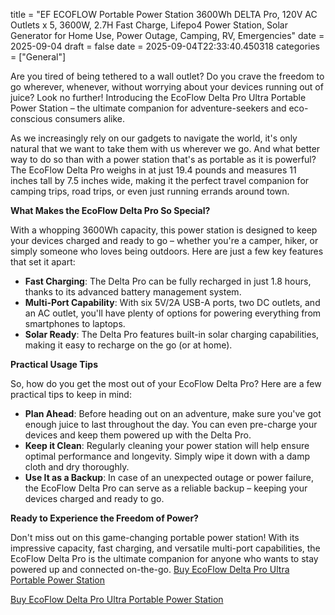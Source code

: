 title = "EF ECOFLOW Portable Power Station 3600Wh DELTA Pro, 120V AC Outlets x 5, 3600W, 2.7H Fast Charge, Lifepo4 Power Station, Solar Generator for Home Use, Power Outage, Camping, RV, Emergencies"
date = 2025-09-04
draft = false
date = 2025-09-04T22:33:40.450318
categories = ["General"]

Are you tired of being tethered to a wall outlet? Do you crave the freedom to go wherever, whenever, without worrying about your devices running out of juice? Look no further! Introducing the EcoFlow Delta Pro Ultra Portable Power Station – the ultimate companion for adventure-seekers and eco-conscious consumers alike.

As we increasingly rely on our gadgets to navigate the world, it's only natural that we want to take them with us wherever we go. And what better way to do so than with a power station that's as portable as it is powerful? The EcoFlow Delta Pro weighs in at just 19.4 pounds and measures 11 inches tall by 7.5 inches wide, making it the perfect travel companion for camping trips, road trips, or even just running errands around town.

**What Makes the EcoFlow Delta Pro So Special?**

With a whopping 3600Wh capacity, this power station is designed to keep your devices charged and ready to go – whether you're a camper, hiker, or simply someone who loves being outdoors. Here are just a few key features that set it apart:

* **Fast Charging**: The Delta Pro can be fully recharged in just 1.8 hours, thanks to its advanced battery management system.
* **Multi-Port Capability**: With six 5V/2A USB-A ports, two DC outlets, and an AC outlet, you'll have plenty of options for powering everything from smartphones to laptops.
* **Solar Ready**: The Delta Pro features built-in solar charging capabilities, making it easy to recharge on the go (or at home).

**Practical Usage Tips**

So, how do you get the most out of your EcoFlow Delta Pro? Here are a few practical tips to keep in mind:

* **Plan Ahead**: Before heading out on an adventure, make sure you've got enough juice to last throughout the day. You can even pre-charge your devices and keep them powered up with the Delta Pro.
* **Keep it Clean**: Regularly cleaning your power station will help ensure optimal performance and longevity. Simply wipe it down with a damp cloth and dry thoroughly.
* **Use It as a Backup**: In case of an unexpected outage or power failure, the EcoFlow Delta Pro can serve as a reliable backup – keeping your devices charged and ready to go.

**Ready to Experience the Freedom of Power?**

Don't miss out on this game-changing portable power station! With its impressive capacity, fast charging, and versatile multi-port capabilities, the EcoFlow Delta Pro is the ultimate companion for anyone who wants to stay powered up and connected on-the-go. [Buy EcoFlow Delta Pro Ultra Portable Power Station](https://www.amazon.com/dp/B0C1Z4GLKS)

[Buy EcoFlow Delta Pro Ultra Portable Power Station](https://www.amazon.com/dp/B0C1Z4GLKS)
